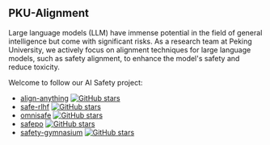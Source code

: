 ## PKU-Alignment

Large language models (LLM) have immense potential in the field of general intelligence but come with significant risks. As a research team at Peking University, we actively focus on alignment techniques for large language models, such as safety alignment, to enhance the model's safety and reduce toxicity.

Welcome to follow our AI Safety project:
- [align-anything](https://github.com/PKU-Alignment/align-anything) [![GitHub stars](https://img.shields.io/github/stars/PKU-Alignment/align-anything)](https://github.com/PKU-Alignment/align-anything/stargazers)
- [safe-rlhf](https://github.com/PKU-Alignment/safe-rlhf) [![GitHub stars](https://img.shields.io/github/stars/PKU-Alignment/safe-rlhf)](https://github.com/PKU-Alignment/safe-rlhf/stargazers)
- [omnisafe](https://github.com/PKU-Alignment/omnisafe) [![GitHub stars](https://img.shields.io/github/stars/PKU-Alignment/omnisafe)](https://github.com/PKU-Alignment/omnisafe/stargazers)
- [safepo](https://github.com/PKU-Alignment/Safe-Policy-Optimization) [![GitHub stars](https://img.shields.io/github/stars/PKU-Alignment/Safe-Policy-Optimization)](https://github.com/PKU-Alignment/Safe-Policy-Optimization/stargazers)
- [safety-gymnasium](https://github.com/PKU-Alignment/safety-gymnasium) [![GitHub stars](https://img.shields.io/github/stars/PKU-Alignment/safety-gymnasium)](https://github.com/PKU-Alignment/safety-gymnasium/stargazers)

